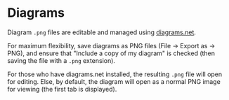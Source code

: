 # Diagrams

Diagram `.png` files are editable and managed using [diagrams.net](https://diagrams.net).

For maximum flexibility, save diagrams as PNG files (File -> Export as -> PNG), and ensure
that "Include a copy of my diagram" is checked (then saving the file with a `.png` extension).

For those who have diagrams.net installed, the resulting `.png` file will open for editing.  Else,
by default, the diagram will open as a normal PNG image for viewing (the first tab is displayed).
